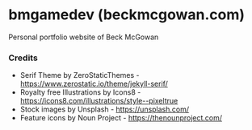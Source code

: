 # bmgamedev (beckmcgowan.com)

Personal portfolio website of Beck McGowan

### Credits

- Serif Theme by ZeroStaticThemes - https://www.zerostatic.io/theme/jekyll-serif/
- Royalty free Illustrations by Icons8 - https://icons8.com/illustrations/style--pixeltrue
- Stock images by Unsplash - https://unsplash.com/
- Feature icons by Noun Project - https://thenounproject.com/
